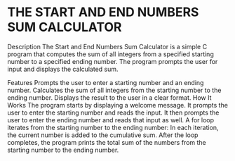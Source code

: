 # THE START AND END NUMBERS SUM CALCULATOR
Description
The Start and End Numbers Sum Calculator is a simple C program that computes the sum of all integers from a specified starting number to a specified ending number. The program prompts the user for input and displays the calculated sum.

Features
Prompts the user to enter a starting number and an ending number.
Calculates the sum of all integers from the starting number to the ending number.
Displays the result to the user in a clear format.
How It Works
The program starts by displaying a welcome message.
It prompts the user to enter the starting number and reads the input.
It then prompts the user to enter the ending number and reads that input as well.
A for loop iterates from the starting number to the ending number:
In each iteration, the current number is added to the cumulative sum.
After the loop completes, the program prints the total sum of the numbers from the starting number to the ending number.
